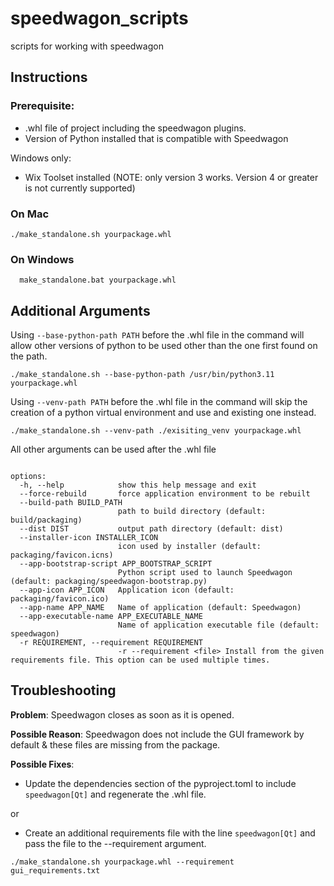# speedwagon_scripts
scripts for working with speedwagon

## Instructions

### Prerequisite:

* .whl file of project including the speedwagon plugins. 
* Version of Python installed that is compatible with Speedwagon

Windows only: 
* Wix Toolset installed (NOTE: only version 3 works. Version 4 or greater is not currently supported)

### On Mac

```shell
./make_standalone.sh yourpackage.whl
```

### On Windows

```dos
  make_standalone.bat yourpackage.whl
```

## Additional Arguments

Using `--base-python-path PATH` before the .whl file in the command will allow other versions of python to be used 
other than the one first found on the path. 

```shell
./make_standalone.sh --base-python-path /usr/bin/python3.11 yourpackage.whl
```

Using `--venv-path PATH` before the .whl file in the command will skip the creation of a python virtual environment and use 
and existing one instead.

```shell
./make_standalone.sh --venv-path ./exisiting_venv yourpackage.whl
```

All other arguments can be used after the .whl file

```console

options:
  -h, --help            show this help message and exit
  --force-rebuild       force application environment to be rebuilt
  --build-path BUILD_PATH
                        path to build directory (default: build/packaging)
  --dist DIST           output path directory (default: dist)
  --installer-icon INSTALLER_ICON
                        icon used by installer (default: packaging/favicon.icns)
  --app-bootstrap-script APP_BOOTSTRAP_SCRIPT
                        Python script used to launch Speedwagon (default: packaging/speedwagon-bootstrap.py)
  --app-icon APP_ICON   Application icon (default: packaging/favicon.ico)
  --app-name APP_NAME   Name of application (default: Speedwagon)
  --app-executable-name APP_EXECUTABLE_NAME
                        Name of application executable file (default: speedwagon)
  -r REQUIREMENT, --requirement REQUIREMENT
                        -r --requirement <file> Install from the given requirements file. This option can be used multiple times.
```

## Troubleshooting

**Problem**: Speedwagon closes as soon as it is opened.

**Possible Reason**: Speedwagon does not include the GUI framework by default & these files are missing from the 
package.

**Possible Fixes**: 
* Update the dependencies section of the pyproject.toml to include `speedwagon[Qt]` and regenerate the .whl file.

or
 
* Create an additional requirements file with the line `speedwagon[Qt]` and pass the file to the --requirement argument.


```shell
./make_standalone.sh yourpackage.whl --requirement gui_requirements.txt
```